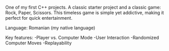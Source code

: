 One of my first C++ projects. A classic starter project and a classic game: Rock, Paper, Scissors. This timeless game is simple yet addictive, making it perfect for quick entertainment.

Language: Romanian (my native language)

Key features:
-Player vs. Computer Mode
-User Interaction
-Randomized Computer Moves
-Replayability
